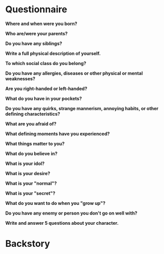 
# Questionnaire

__Where and when were you born?__

>

__Who are/were your parents?__

>

__Do you have any siblings?__

>

__Write a full physical description of yourself.__

>

__To which social class do you belong?__

>

__Do you have any allergies, diseases or other physical or mental weaknesses?__

>

__Are you right-handed or left-handed?__

>

__What do you have in your pockets?__

__Do you have any quirks, strange mannerism, annoying habits, or other defining characteristics?__

>

__What are you afraid of?__

>

__What defining moments have you experienced?__

>

__What things matter to you?__

>

__What do you believe in?__

>

__What is your idol?__

>

__What is your desire?__

>

__What is your "normal"?__

>

__What is your "secret"?__

>

__What do you want to do when you "grow up"?__

>

__Do you have any enemy or person you don't go on well with?__

>

__Write and answer 5 questions about your character.__

# Backstory

>
